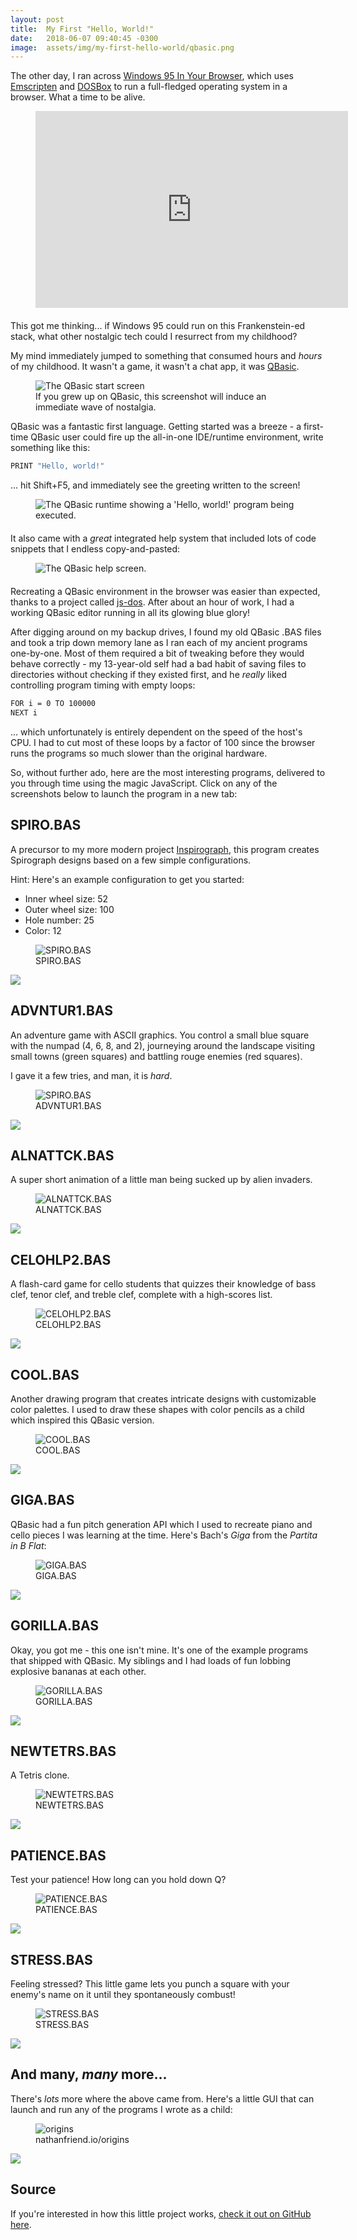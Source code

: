 ```yaml
---
layout: post
title:  My First "Hello, World!"
date:   2018-06-07 09:40:45 -0300
image:  assets/img/my-first-hello-world/qbasic.png
---
```


The other day, I ran across [Windows 95 In Your Browser](https://win95.ajf.me/), which uses [Emscripten](https://github.com/kripken/emscripten) and [DOSBox](https://www.dosbox.com/download.php?main=1) to run a full-fledged operating system in a browser. What a time to be alive.

<figure style="margin-bottom: 20px;">
    <iframe width="500" height="315" src="https://www.youtube.com/embed/qu32fBkiHFE" frameborder="0" allow="autoplay; encrypted-media" allowfullscreen></iframe>
</figure>

This got me thinking... if Windows 95 could run on this Frankenstein-ed stack, what other nostalgic tech could I resurrect from my childhood?

My mind immediately jumped to something that consumed hours and _hours_ of my childhood. It wasn't a game, it wasn't a chat app, it was [QBasic](https://en.wikipedia.org/wiki/QBasic).

<figure>
    <img src="{{ 'assets/img/my-first-hello-world/qbasic.png' | relative_url }}" alt="The QBasic start screen" />
    <figcaption>If you grew up on QBasic, this screenshot will induce an immediate wave of nostalgia.</figcaption>
</figure>

QBasic was a fantastic first language. Getting started was a breeze - a first-time QBasic user could fire up the all-in-one IDE/runtime environment, write something like this:

```sh
PRINT "Hello, world!"
```

... hit <span class="keyboard-key">Shift</span>+<span class="keyboard-key">F5</span>, and immediately see the greeting written to the screen!

<figure style="margin-bottom: 20px;">
    <img src="{{ 'assets/img/my-first-hello-world/hello-world.png' | relative_url }}" alt="The QBasic runtime showing a 'Hello, world!' program being executed." />
</figure>

It also came with a _great_ integrated help system that included lots of code snippets that I endless copy-and-pasted:

<figure style="margin-bottom: 20px;">
    <img src="{{ 'assets/img/my-first-hello-world/qbasic-help.png' | relative_url }}" alt="The QBasic help screen." />
</figure>

Recreating a QBasic environment in the browser was easier than expected, thanks to a project called [js-dos](http://js-dos.com/). After about an hour of work, I had a working QBasic editor running in all its glowing blue glory!

After digging around on my backup drives, I found my old QBasic .BAS files and took a trip down memory lane as I ran each of my ancient programs one-by-one. Most of them required a bit of tweaking before they would behave correctly - my 13-year-old self had a bad habit of saving files to directories without checking if they existed first, and he _really_ liked controlling program timing with empty loops:

```sh
FOR i = 0 TO 100000
NEXT i
```

... which unfortunately is entirely dependent on the speed of the host's CPU. I had to cut most of these loops by a factor of 100 since the browser runs the programs so much slower than the original hardware.

So, without further ado, here are the most interesting programs, delivered to you through time using the magic JavaScript. Click on any of the screenshots below to launch the program in a new tab:

## SPIRO.BAS

A precursor to my more modern project [Inspirograph](https://nathanfriend.io/inspirograph), this program creates Spirograph designs based on a few simple configurations.

Hint: Here's an example configuration to get you started:

-   Inner wheel size: 52
-   Outer wheel size: 100
-   Hole number: 25
-   Color: 12

<div class="figure-link">
    <figure>
        <img src="{{ 'assets/img/my-first-hello-world/spiro.bas-screenshot.png' | relative_url }}" alt="SPIRO.BAS" />
        <figcaption>SPIRO.BAS</figcaption>
    </figure>
    <a class="figure-link-overlay" href="https://nathanfriend.io/origins?file=SPIRO.BAS" target="_blank">
        <img class="play-button" src="{{ 'assets/img/shared/baseline-play_circle_outline-24px.svg' | relative_url }}" />
    </a>
</div>

## ADVNTUR1.BAS

An adventure game with ASCII graphics. You control a small blue square with the numpad (<span class="keyboard-key">4</span>, <span class="keyboard-key">6</span>, <span class="keyboard-key">8</span>, and <span class="keyboard-key">2</span>), journeying around the landscape visiting small towns (green squares) and battling rouge enemies (red squares).

I gave it a few tries, and man, it is _hard_.

<div class="figure-link">
    <figure>
        <img src="{{ 'assets/img/my-first-hello-world/advntur1.bas-screenshot.png' | relative_url }}" alt="SPIRO.BAS" />
        <figcaption>ADVNTUR1.BAS</figcaption>
    </figure>
    <a class="figure-link-overlay" href="https://nathanfriend.io/origins?file=ADVNTUR1.BAS" target="_blank">
        <img class="play-button" src="{{ 'assets/img/shared/baseline-play_circle_outline-24px.svg' | relative_url }}" />
    </a>
</div>

## ALNATTCK.BAS

A super short animation of a little man being sucked up by alien invaders.

<div class="figure-link">
    <figure>
        <img src="{{ 'assets/img/my-first-hello-world/alnattck.bas-screenshot.png' | relative_url }}" alt="ALNATTCK.BAS" />
        <figcaption>ALNATTCK.BAS</figcaption>
    </figure>
    <a class="figure-link-overlay" href="https://nathanfriend.io/origins?file=ALNATTCK.BAS" target="_blank">
        <img class="play-button" src="{{ 'assets/img/shared/baseline-play_circle_outline-24px.svg' | relative_url }}" />
    </a>
</div>

## CELOHLP2.BAS

A flash-card game for cello students that quizzes their knowledge of bass clef, tenor clef, and treble clef, complete with a high-scores list.

<div class="figure-link">
    <figure>
        <img src="{{ 'assets/img/my-first-hello-world/celohlp2.bas-screenshot.png' | relative_url }}" alt="CELOHLP2.BAS" />
        <figcaption>CELOHLP2.BAS</figcaption>
    </figure>
    <a class="figure-link-overlay dark" href="https://nathanfriend.io/origins?file=CELOHLP2.BAS" target="_blank">
        <img class="play-button" src="{{ 'assets/img/shared/baseline-play_circle_outline-24px-dark.svg' | relative_url }}" />
    </a>
</div>

## COOL.BAS

Another drawing program that creates intricate designs with customizable color palettes. I used to draw these shapes with color pencils as a child which inspired this QBasic version.

<div class="figure-link">
    <figure>
        <img src="{{ 'assets/img/my-first-hello-world/cool.bas-screenshot.png' | relative_url }}" alt="COOL.BAS" />
        <figcaption>COOL.BAS</figcaption>
    </figure>
    <a class="figure-link-overlay" href="https://nathanfriend.io/origins?file=COOL.BAS" target="_blank">
        <img class="play-button" src="{{ 'assets/img/shared/baseline-play_circle_outline-24px.svg' | relative_url }}" />
    </a>
</div>

## GIGA.BAS

QBasic had a fun pitch generation API which I used to recreate piano and cello pieces I was learning at the time. Here's Bach's _Giga_ from the _Partita in B Flat_:

<div class="figure-link">
    <figure>
        <img src="{{ 'assets/img/my-first-hello-world/giga.bas-screenshot.png' | relative_url }}" alt="GIGA.BAS" />
        <figcaption>GIGA.BAS</figcaption>
    </figure>
    <a class="figure-link-overlay" href="https://nathanfriend.io/origins?file=GIGA.BAS" target="_blank">
        <img class="play-button" src="{{ 'assets/img/shared/baseline-play_circle_outline-24px.svg' | relative_url }}" />
    </a>
</div>

## GORILLA.BAS

Okay, you got me - this one isn't mine. It's one of the example programs that shipped with QBasic. My siblings and I had loads of fun lobbing explosive bananas at each other.

<div class="figure-link">
    <figure>
        <img src="{{ 'assets/img/my-first-hello-world/gorilla.bas-screenshot.png' | relative_url }}" alt="GORILLA.BAS" />
        <figcaption>GORILLA.BAS</figcaption>
    </figure>
    <a class="figure-link-overlay" href="https://nathanfriend.io/origins?file=GORILLA.BAS" target="_blank">
        <img class="play-button" src="{{ 'assets/img/shared/baseline-play_circle_outline-24px.svg' | relative_url }}" />
    </a>
</div>

## NEWTETRS.BAS

A Tetris clone.

<div class="figure-link">
    <figure>
        <img src="{{ 'assets/img/my-first-hello-world/newtetrs.bas-screenshot.png' | relative_url }}" alt="NEWTETRS.BAS" />
        <figcaption>NEWTETRS.BAS</figcaption>
    </figure>
    <a class="figure-link-overlay" href="https://nathanfriend.io/origins?file=NEWTETRS.BAS" target="_blank">
        <img class="play-button" src="{{ 'assets/img/shared/baseline-play_circle_outline-24px.svg' | relative_url }}" />
    </a>
</div>

## PATIENCE.BAS

Test your patience! How long can you hold down <span class="keyboard-key">Q</span>?

<div class="figure-link">
    <figure>
        <img src="{{ 'assets/img/my-first-hello-world/patience.bas-screenshot.png' | relative_url }}" alt="PATIENCE.BAS" />
        <figcaption>PATIENCE.BAS</figcaption>
    </figure>
    <a class="figure-link-overlay" href="https://nathanfriend.io/origins?file=PATIENCE.BAS" target="_blank">
        <img class="play-button" src="{{ 'assets/img/shared/baseline-play_circle_outline-24px.svg' | relative_url }}" />
    </a>
</div>

## STRESS.BAS

Feeling stressed? This little game lets you punch a square with your enemy's name on it until they spontaneously combust!

<div class="figure-link">
    <figure>
        <img src="{{ 'assets/img/my-first-hello-world/stress.bas-screenshot.png' | relative_url }}" alt="STRESS.BAS" />
        <figcaption>STRESS.BAS</figcaption>
    </figure>
    <a class="figure-link-overlay" href="https://nathanfriend.io/origins?file=STRESS.BAS" target="_blank">
        <img class="play-button" src="{{ 'assets/img/shared/baseline-play_circle_outline-24px.svg' | relative_url }}" />
    </a>
</div>

## And many, _many_ more...

There's _lots_ more where the above came from. Here's a little GUI that can launch and run any of the programs I wrote as a child:

<div class="figure-link">
    <figure>
        <img src="{{ 'assets/img/my-first-hello-world/origins-screenshot.png' | relative_url }}" alt="origins" />
        <figcaption>nathanfriend.io/origins</figcaption>
    </figure>
    <a class="figure-link-overlay" href="https://nathanfriend.io/origins" target="_blank">
        <img class="play-button" src="{{ 'assets/img/shared/baseline-play_circle_outline-24px.svg' | relative_url }}" />
    </a>
</div>

## Source

If you're interested in how this little project works, [check it out on GitHub here](https://github.com/nfriend/origins-host).
